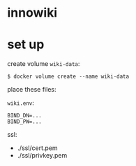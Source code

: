 # innowiki

# set up

create volume `wiki-data`:

`$ docker volume create --name wiki-data`

place these files:

`wiki.env`:

```
BIND_DN=...
BIND_PW=...
```

ssl:

* ./ssl/cert.pem
* ./ssl/privkey.pem
